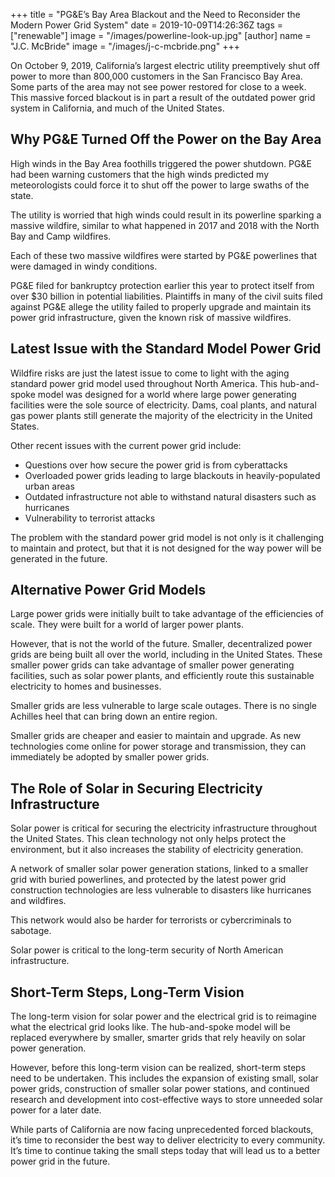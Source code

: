 +++
title = "PG&E’s Bay Area Blackout and the Need to Reconsider the Modern Power Grid System"
date = 2019-10-09T14:26:36Z
tags = ["renewable"]
image = "/images/powerline-look-up.jpg"
[author]
  name = "J.C. McBride"
  image = "/images/j-c-mcbride.png"
+++

On October 9, 2019, California’s largest electric utility preemptively shut off power to more than 800,000 customers in the San Francisco Bay Area. Some parts of the area may not see power restored for close to a week. This massive forced blackout is in part a result of the outdated power grid system in California, and much of the United States.  

## Why PG&E Turned Off the Power on the Bay Area

High winds in the Bay Area foothills triggered the power shutdown. PG&E had been warning customers that the high winds predicted my meteorologists could force it to shut off the power to large swaths of the state. 

The utility is worried that high winds could result in its powerline sparking a massive wildfire, similar to what happened in 2017 and 2018 with the North Bay and Camp wildfires. 

Each of these two massive wildfires were started by PG&E powerlines that were damaged in windy conditions. 

PG&E filed for bankruptcy protection earlier this year to protect itself from over $30 billion in potential liabilities. Plaintiffs in many of the civil suits filed against PG&E allege the utility failed to properly upgrade and maintain its power grid infrastructure, given the known risk of massive wildfires. 

## Latest Issue with the Standard Model Power Grid

Wildfire risks are just the latest issue to come to light with the aging standard power grid model used throughout North America. This hub-and-spoke model was designed for a world where large power generating facilities were the sole source of electricity. Dams, coal plants, and natural gas power plants still generate the majority of the electricity in the United States.

Other recent issues with the current power grid include:

* Questions over how secure the power grid is from cyberattacks
* Overloaded power grids leading to large blackouts in heavily-populated urban areas
* Outdated infrastructure not able to withstand natural disasters such as hurricanes
* Vulnerability to terrorist attacks

The problem with the standard power grid model is not only is it challenging to maintain and protect, but that it is not designed for the way power will be generated in the future. 

## Alternative Power Grid Models

Large power grids were initially built to take advantage of the efficiencies of scale. They were built for a world of larger power plants. 

However, that is not the world of the future. Smaller, decentralized power grids are being built all over the world, including in the United States. These smaller power grids can take advantage of smaller power generating facilities, such as solar power plants, and efficiently route this sustainable electricity to homes and businesses. 

Smaller grids are less vulnerable to large scale outages. There is no single Achilles heel that can bring down an entire region. 

Smaller grids are cheaper and easier to maintain and upgrade. As new technologies come online for power storage and transmission, they can immediately be adopted by smaller power grids. 

## The Role of Solar in Securing Electricity Infrastructure 

Solar power is critical for securing the electricity infrastructure throughout the United States. This clean technology not only helps protect the environment, but it also increases the stability of electricity generation. 

A network of smaller solar power generation stations, linked to a smaller grid with buried powerlines, and protected by the latest power grid construction technologies are less vulnerable to disasters like hurricanes and wildfires. 

This network would also be harder for terrorists or cybercriminals to sabotage. 

Solar power is critical to the long-term security of North American infrastructure.  

## Short-Term Steps, Long-Term Vision

The long-term vision for solar power and the electrical grid is to reimagine what the electrical grid looks like. The hub-and-spoke model will be replaced everywhere by smaller, smarter grids that rely heavily on solar power generation. 

However, before this long-term vision can be realized, short-term steps need to be undertaken. This includes the expansion of existing small, solar power grids, construction of smaller solar power stations, and continued research and development into cost-effective ways to store unneeded solar power for a later date. 

While parts of California are now facing unprecedented forced blackouts, it’s time to reconsider the best way to deliver electricity to every community. It’s time to continue taking the small steps today that will lead us to a better power grid in the future. 
